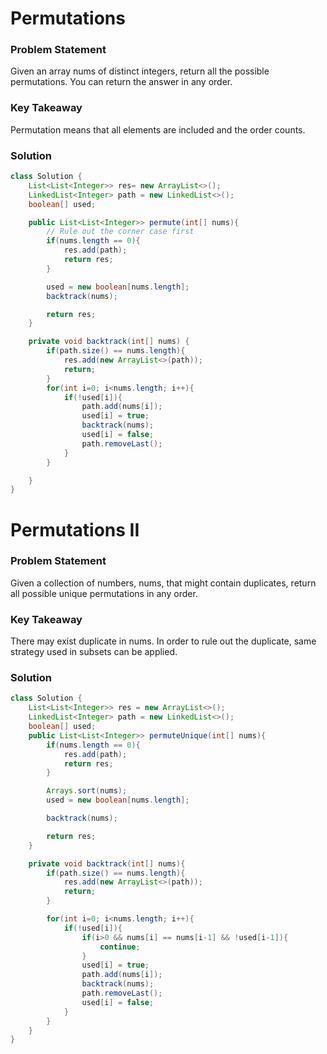 # Permutations

### Problem Statement

Given an array nums of distinct integers, return all the possible permutations. You can return the answer in any order.

### Key Takeaway

Permutation means that all elements are included and the order counts.

### Solution

```java
class Solution {
    List<List<Integer>> res= new ArrayList<>();
    LinkedList<Integer> path = new LinkedList<>();
    boolean[] used;

    public List<List<Integer>> permute(int[] nums){
        // Rule out the corner case first
        if(nums.length == 0){
            res.add(path);
            return res;
        }

        used = new boolean[nums.length];
        backtrack(nums);

        return res;
    }

    private void backtrack(int[] nums) {
        if(path.size() == nums.length){
            res.add(new ArrayList<>(path));
            return;
        }
        for(int i=0; i<nums.length; i++){
            if(!used[i]){
                path.add(nums[i]);
                used[i] = true;
                backtrack(nums);
                used[i] = false;
                path.removeLast();
            }
        }

    }
}
```

# Permutations II

### Problem Statement

Given a collection of numbers, nums, that might contain duplicates, return all possible unique permutations in any order.

### Key Takeaway

There may exist duplicate in nums. In order to rule out the duplicate, same strategy used in subsets can be applied.

### Solution

```java
class Solution {
    List<List<Integer>> res = new ArrayList<>();
    LinkedList<Integer> path = new LinkedList<>();
    boolean[] used;
    public List<List<Integer>> permuteUnique(int[] nums){
        if(nums.length == 0){
            res.add(path);
            return res;
        }

        Arrays.sort(nums);
        used = new boolean[nums.length];

        backtrack(nums);

        return res;
    }

    private void backtrack(int[] nums){
        if(path.size() == nums.length){
            res.add(new ArrayList<>(path));
            return;
        }

        for(int i=0; i<nums.length; i++){
            if(!used[i]){
                if(i>0 && nums[i] == nums[i-1] && !used[i-1]){
                    continue;
                }
                used[i] = true;
                path.add(nums[i]);
                backtrack(nums);
                path.removeLast();
                used[i] = false;
            }
        }
    }
}
```
